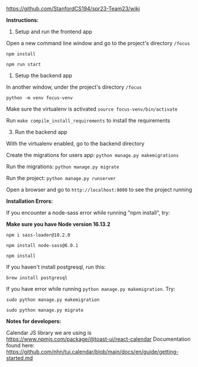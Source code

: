 https://github.com/StanfordCS194/spr23-Team23/wiki


<b> Instructions: </b>

1. Setup and run the frontend app

Open a new command line window and go to the project's directory `/focus`

`npm install`

`npm run start`

1. Setup the backend app

In another window, under the project's directory `/focus`

`python -m venv focus-venv`

Make sure the virtualenv is activated `source focus-venv/bin/activate`

Run `make compile_install_requirements` to install the requirements


3. Run the backend app

With the virtualenv enabled, go to the backend directory

Create the migrations for users app: `python manage.py makemigrations`

Run the migrations: `python manage.py migrate`

Run the project: `python manage.py runserver`

Open a browser and go to `http://localhost:8000` to see the project running

**Installation Errors:**

If you encounter a node-sass error while running "npm install", try:

**Make sure you have Node version 16.13.2**

`npm i sass-loader@10.2.0`

`npm install node-sass@6.0.1`

`npm install`

If you haven't install postgresql, run this:

`brew install postgresql`


If you have error while running `python manage.py makemigration`. Try:

`sudo python manage.py makemigration`

`sudo python manage.py migrate`


<b> Notes for developers: </b>

Calendar JS library we are using is https://www.npmjs.com/package/@toast-ui/react-calendar
Documentation found here: https://github.com/nhn/tui.calendar/blob/main/docs/en/guide/getting-started.md



